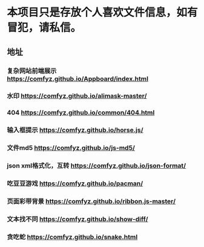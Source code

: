 # 本项目只是存放个人喜欢文件信息，如有冒犯，请私信。
## 地址
### 复杂网站前端展示 https://comfyz.github.io/Appboard/index.html
### 水印 https://comfyz.github.io/alimask-master/
### 404 https://comfyz.github.io/common/404.html
### 输入框提示 https://comfyz.github.io/horse.js/
### 文件md5 https://comfyz.github.io/js-md5/
### json xml格式化，互转 https://comfyz.github.io/json-format/
### 吃豆豆游戏 https://comfyz.github.io/pacman/
### 页面彩带背景 https://comfyz.github.io/ribbon.js-master/
### 文本找不同 https://comfyz.github.io/show-diff/
### 贪吃蛇 https://comfyz.github.io/snake.html
